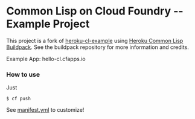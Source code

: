 # Common Lisp on Cloud Foundry -- Example Project

This project is a fork of [heroku-cl-example](https://github.com/jsmpereira/heroku-cl-example) using [Heroku Common Lisp Buildpack](https://github.com/jsmpereira/heroku-buildpack-cl).  See the buildpack repository for more information and credits.


Example App: hello-cl.cfapps.io

### How to use

Just

``` console
$ cf push
```

See [manifest.yml](manifest.yml) to customize!
